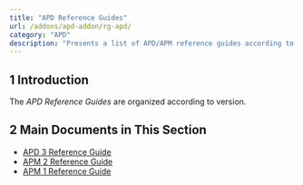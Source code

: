 ```yaml
---
title: "APD Reference Guides"
url: /addons/apd-addon/rg-apd/
category: "APD"
description: "Presents a list of APD/APM reference guides according to the APD/APM version."
---
```


## 1 Introduction

The *APD Reference Guides* are organized according to version.

## 2 Main Documents in This Section

* [APD 3 Reference Guide](/addons/apd-addon/rg-three-apd/)
* [APM 2 Reference Guide](/addons/apd-addon/rg-two-apm/)
* [APM 1 Reference Guide](/addons/apd-addon/rg-one-apm/)
